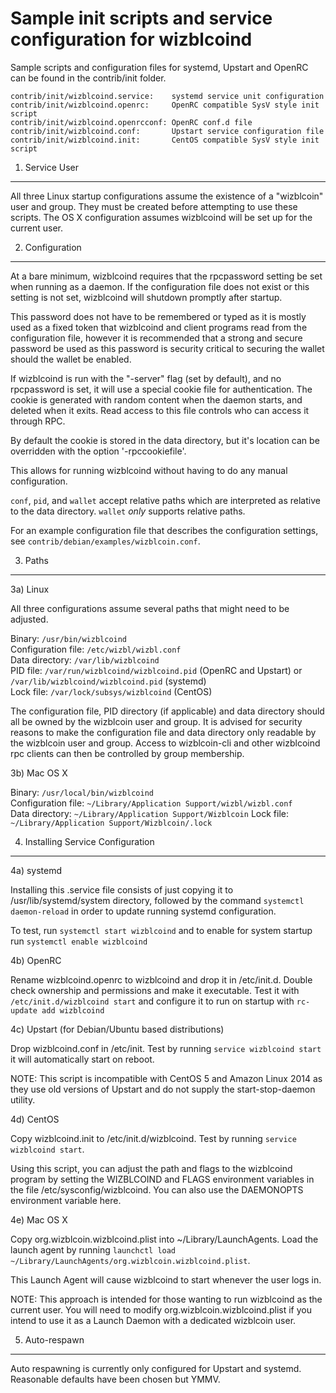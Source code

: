 Sample init scripts and service configuration for wizblcoind
==========================================================

Sample scripts and configuration files for systemd, Upstart and OpenRC
can be found in the contrib/init folder.

    contrib/init/wizblcoind.service:    systemd service unit configuration
    contrib/init/wizblcoind.openrc:     OpenRC compatible SysV style init script
    contrib/init/wizblcoind.openrcconf: OpenRC conf.d file
    contrib/init/wizblcoind.conf:       Upstart service configuration file
    contrib/init/wizblcoind.init:       CentOS compatible SysV style init script

1. Service User
---------------------------------

All three Linux startup configurations assume the existence of a "wizblcoin" user
and group.  They must be created before attempting to use these scripts.
The OS X configuration assumes wizblcoind will be set up for the current user.

2. Configuration
---------------------------------

At a bare minimum, wizblcoind requires that the rpcpassword setting be set
when running as a daemon.  If the configuration file does not exist or this
setting is not set, wizblcoind will shutdown promptly after startup.

This password does not have to be remembered or typed as it is mostly used
as a fixed token that wizblcoind and client programs read from the configuration
file, however it is recommended that a strong and secure password be used
as this password is security critical to securing the wallet should the
wallet be enabled.

If wizblcoind is run with the "-server" flag (set by default), and no rpcpassword is set,
it will use a special cookie file for authentication. The cookie is generated with random
content when the daemon starts, and deleted when it exits. Read access to this file
controls who can access it through RPC.

By default the cookie is stored in the data directory, but it's location can be overridden
with the option '-rpccookiefile'.

This allows for running wizblcoind without having to do any manual configuration.

`conf`, `pid`, and `wallet` accept relative paths which are interpreted as
relative to the data directory. `wallet` *only* supports relative paths.

For an example configuration file that describes the configuration settings,
see `contrib/debian/examples/wizblcoin.conf`.

3. Paths
---------------------------------

3a) Linux

All three configurations assume several paths that might need to be adjusted.

Binary:              `/usr/bin/wizblcoind`  
Configuration file:  `/etc/wizbl/wizbl.conf`  
Data directory:      `/var/lib/wizblcoind`  
PID file:            `/var/run/wizblcoind/wizblcoind.pid` (OpenRC and Upstart) or `/var/lib/wizblcoind/wizblcoind.pid` (systemd)  
Lock file:           `/var/lock/subsys/wizblcoind` (CentOS)  

The configuration file, PID directory (if applicable) and data directory
should all be owned by the wizblcoin user and group.  It is advised for security
reasons to make the configuration file and data directory only readable by the
wizblcoin user and group.  Access to wizblcoin-cli and other wizblcoind rpc clients
can then be controlled by group membership.

3b) Mac OS X

Binary:              `/usr/local/bin/wizblcoind`  
Configuration file:  `~/Library/Application Support/wizbl/wizbl.conf`  
Data directory:      `~/Library/Application Support/Wizblcoin`
Lock file:           `~/Library/Application Support/Wizblcoin/.lock`

4. Installing Service Configuration
-----------------------------------

4a) systemd

Installing this .service file consists of just copying it to
/usr/lib/systemd/system directory, followed by the command
`systemctl daemon-reload` in order to update running systemd configuration.

To test, run `systemctl start wizblcoind` and to enable for system startup run
`systemctl enable wizblcoind`

4b) OpenRC

Rename wizblcoind.openrc to wizblcoind and drop it in /etc/init.d.  Double
check ownership and permissions and make it executable.  Test it with
`/etc/init.d/wizblcoind start` and configure it to run on startup with
`rc-update add wizblcoind`

4c) Upstart (for Debian/Ubuntu based distributions)

Drop wizblcoind.conf in /etc/init.  Test by running `service wizblcoind start`
it will automatically start on reboot.

NOTE: This script is incompatible with CentOS 5 and Amazon Linux 2014 as they
use old versions of Upstart and do not supply the start-stop-daemon utility.

4d) CentOS

Copy wizblcoind.init to /etc/init.d/wizblcoind. Test by running `service wizblcoind start`.

Using this script, you can adjust the path and flags to the wizblcoind program by
setting the WIZBLCOIND and FLAGS environment variables in the file
/etc/sysconfig/wizblcoind. You can also use the DAEMONOPTS environment variable here.

4e) Mac OS X

Copy org.wizblcoin.wizblcoind.plist into ~/Library/LaunchAgents. Load the launch agent by
running `launchctl load ~/Library/LaunchAgents/org.wizblcoin.wizblcoind.plist`.

This Launch Agent will cause wizblcoind to start whenever the user logs in.

NOTE: This approach is intended for those wanting to run wizblcoind as the current user.
You will need to modify org.wizblcoin.wizblcoind.plist if you intend to use it as a
Launch Daemon with a dedicated wizblcoin user.

5. Auto-respawn
-----------------------------------

Auto respawning is currently only configured for Upstart and systemd.
Reasonable defaults have been chosen but YMMV.
